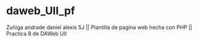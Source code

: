 # daweb_UII_pf
Zuñiga andrade daniel alexis 5J || 
Plantilla de pagina web hecha con PHP || Practica 8 de DAWeb UII
